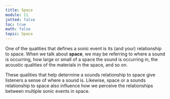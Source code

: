 ```yaml
---
title: Space
module: 11
jotted: false
toc: true
math: false
topic: Space
---
```


One of the qualities that defines a sonic event is its (and your) relationship to space. When we talk about **space**, we may be referring to where a sound is occurring, how large or small of a space the sound is occurring in, the acoustic qualities of the materials in the space, and so on.

These qualities that help determine a sounds relationship to space give listeners a sense of where a sound is. Likewise, space or a sounds relationship to space also influence how we perceive the relationships between multiple sonic events in space.
